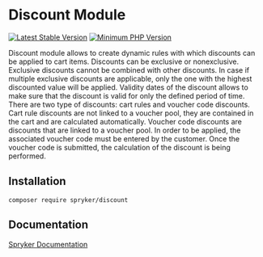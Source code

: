# Discount Module
[![Latest Stable Version](https://poser.pugx.org/spryker/discount/v/stable.svg)](https://packagist.org/packages/spryker/discount)
[![Minimum PHP Version](https://img.shields.io/badge/php-%3E%3D%208.3-8892BF.svg)](https://php.net/)

Discount module allows to create dynamic rules with which discounts can be applied to cart items.
Discounts can be exclusive or nonexclusive. Exclusive discounts cannot be combined with other discounts. In case if multiple exclusive discounts are applicable, only the one with the highest discounted value will be applied.
Validity dates of the discount allows to make sure that the discount is valid for only the defined period of time.
There are two type of discounts: cart rules and voucher code discounts. Cart rule discounts are not linked to a voucher pool, they are contained in the cart and are calculated automatically. Voucher code discounts are discounts that are linked to a voucher pool. In order to be applied, the associated voucher code must be entered by the customer. Once the voucher code is submitted, the calculation of the discount is being performed.

## Installation

```
composer require spryker/discount
```

## Documentation

[Spryker Documentation](https://docs.spryker.com)
